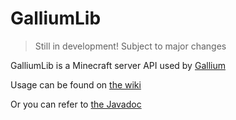 # GalliumLib
> Still in development! Subject to major changes

GalliumLib is a Minecraft server API used by [Gallium](https://github.com/GalliumPowered/Gallium)

Usage can be found on [the wiki](https://wiki.galliumpowered.org)

Or you can refer to [the Javadoc](https://docs.zenoc.net/gallium)
